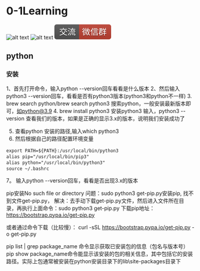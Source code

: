 # 0-1Learning

![alt text](../../static/common/svg/luoxiaosheng.svg "公众号")
![alt text](../../static/common/svg/luoxiaosheng_learning.svg "学习")
![alt text](../../static/common/svg/luoxiaosheng_wechat.svg "微信")


## python

### 安装
1、首先打开命令，输入python --version回车看看是什么版本
2、然后输入python3 --version回车，看看是否有python3版本(python3和python不一样)
3. brew search python/brew search python3 搜索python，一般安装最新版本即可，如python@3.9
4. brew install python3 安装python3
输入，python3 --version 查看我们的版本，如果是正确的显示3.x的版本，说明我们安装成功了

5. 查看python 安装的路径,输入which python3
6. 然后根据自己的路径配置环境变量
```
export PATH=${PATH}:/usr/local/bin/python3
alias pip="/usr/local/bin/pip3"
alias python="/usr/local/bin/python3"
source ~/.bashrc
```
7。 输入python --version回车，看看是否出现3.x的版本

pip安装No such file or directory
问题：sudo python3 get-pip.py安装pip, 找不到文件get-pip.py，
解决：去手动下载get-pip.py文件，然后进入文件所在目录，再执行上面命令：sudo python3 get-pip.py
下载pip地址：
https://bootstrap.pypa.io/get-pip.py

或者通过命令下载（比较慢）：
curl -sSL https://bootstrap.pypa.io/get-pip.py -o get-pip.py



pip list | grep package_name 命令显示获取已安装包的信息（包名与版本号）
pip show package_name命令能显示该安装的包的相关信息，其中包括它的安装路径。实际上包通常被安装在python安装目录下的lib\site-packages目录下




